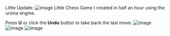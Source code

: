 Little Update:
![image](https://github.com/user-attachments/assets/4c684cd1-d46d-4c61-8e63-618654657924)
Little Chess Game I created in half an hour using the ursina engine.

Press **U** or click the **Undo** button to take back the last move.
![image](https://github.com/user-attachments/assets/1a8473b1-2445-497e-b5cf-9efe9afd0f87)
![image](https://github.com/user-attachments/assets/b01c78aa-bc15-4699-ac12-6a2f091d6251)
![image](https://github.com/user-attachments/assets/dbc30499-e322-4cb6-9f80-623c3cbe6e17)
